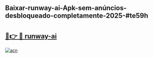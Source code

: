 ## Baixar-runway-ai-Apk-sem-anúncios-desbloqueado-completamente-2025-#te59h

# <h2><a href="https://ainizakaria.my?title=runway-ai&ref=22M">🔗👉 🔴 runway-ai</a></h2>

[![acn](https://github.com/user-attachments/assets/0f9c940e-d8b0-45ae-aac7-cd30a18b3e1c)](https://ainizakaria.my?title=runway-ai&ref=22M)

